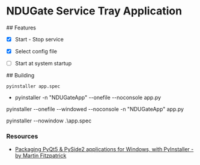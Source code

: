 # NDUGate Service Tray Application

## Features

* [x] Start - Stop service
* [x] Select config file
* [ ] Start at system startup


## Building

```
pyinstaller app.spec
```

* pyinstaller -n "NDUGateApp" --onefile --noconsole app.py

pyinstaller --onefile --windowed --noconsole -n "NDUGateApp" app.py

pyinstaller --nowindow .\app.spec

### Resources

* [Packaging PyQt5 & PySide2 applications for Windows, with PyInstaller - by Martin Fitzpatrick](https://www.learnpyqt.com/tutorials/packaging-pyqt5-pyside2-applications-windows-pyinstaller/)